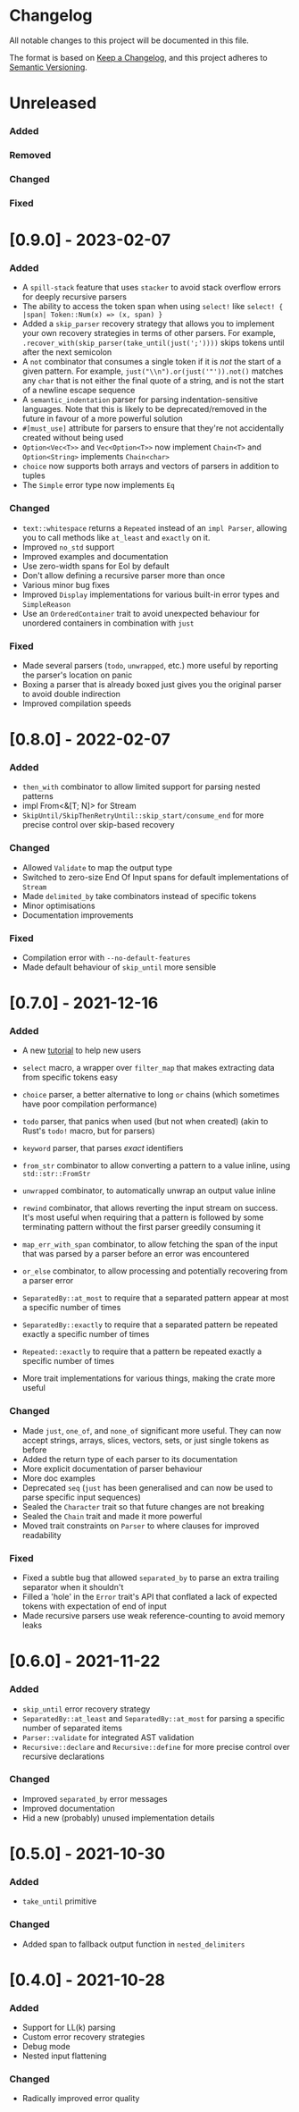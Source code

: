 # Changelog

All notable changes to this project will be documented in this file.

The format is based on [Keep a Changelog](https://keepachangelog.com/en/1.0.0/),
and this project adheres to [Semantic Versioning](https://semver.org/spec/v2.0.0.html).

# Unreleased

### Added

### Removed

### Changed

### Fixed

# [0.9.0] - 2023-02-07

### Added

- A `spill-stack` feature that uses `stacker` to avoid stack overflow errors for deeply recursive parsers
- The ability to access the token span when using `select!` like `select! { |span| Token::Num(x) => (x, span) }`
- Added a `skip_parser` recovery strategy that allows you to implement your own recovery strategies in terms of other
  parsers. For example, `.recover_with(skip_parser(take_until(just(';'))))` skips tokens until after the next semicolon
- A `not` combinator that consumes a single token if it is *not* the start of a given pattern. For example,
  `just("\\n").or(just('"')).not()` matches any `char` that is not either the final quote of a string, and is not the
  start of a newline escape sequence
- A `semantic_indentation` parser for parsing indentation-sensitive languages. Note that this is likely to be
  deprecated/removed in the future in favour of a more powerful solution
- `#[must_use]` attribute for parsers to ensure that they're not accidentally created without being used
- `Option<Vec<T>>` and `Vec<Option<T>>` now implement `Chain<T>` and `Option<String>` implements `Chain<char>`
- `choice` now supports both arrays and vectors of parsers in addition to tuples
- The `Simple` error type now implements `Eq`

### Changed

- `text::whitespace` returns a `Repeated` instead of an `impl Parser`, allowing you to call methods like `at_least` and
  `exactly` on it.
- Improved `no_std` support
- Improved examples and documentation
- Use zero-width spans for EoI by default
- Don't allow defining a recursive parser more than once
- Various minor bug fixes
- Improved `Display` implementations for various built-in error types and `SimpleReason`
- Use an `OrderedContainer` trait to avoid unexpected behaviour for unordered containers in combination with `just`

### Fixed

- Made several parsers (`todo`, `unwrapped`, etc.) more useful by reporting the parser's location on panic
- Boxing a parser that is already boxed just gives you the original parser to avoid double indirection
- Improved compilation speeds

# [0.8.0] - 2022-02-07

### Added

- `then_with` combinator to allow limited support for parsing nested patterns
- impl From<&[T; N]> for Stream
- `SkipUntil/SkipThenRetryUntil::skip_start/consume_end` for more precise control over skip-based recovery

### Changed

- Allowed `Validate` to map the output type
- Switched to zero-size End Of Input spans for default implementations of `Stream`
- Made `delimited_by` take combinators instead of specific tokens
- Minor optimisations
- Documentation improvements

### Fixed

- Compilation error with `--no-default-features`
- Made default behaviour of `skip_until` more sensible

# [0.7.0] - 2021-12-16

### Added

- A new [tutorial](tutorial.md) to help new users

- `select` macro, a wrapper over `filter_map` that makes extracting data from specific tokens easy
- `choice` parser, a better alternative to long `or` chains (which sometimes have poor compilation performance)
- `todo` parser, that panics when used (but not when created) (akin to Rust's `todo!` macro, but for parsers)
- `keyword` parser, that parses *exact* identifiers

- `from_str` combinator to allow converting a pattern to a value inline, using `std::str::FromStr`
- `unwrapped` combinator, to automatically unwrap an output value inline
- `rewind` combinator, that allows reverting the input stream on success. It's most useful when requiring that a
  pattern is followed by some terminating pattern without the first parser greedily consuming it
- `map_err_with_span` combinator, to allow fetching the span of the input that was parsed by a parser before an error
  was encountered

- `or_else` combinator, to allow processing and potentially recovering from a parser error
- `SeparatedBy::at_most` to require that a separated pattern appear at most a specific number of times
- `SeparatedBy::exactly` to require that a separated pattern be repeated exactly a specific number of times
- `Repeated::exactly` to require that a pattern be repeated exactly a specific number of times

- More trait implementations for various things, making the crate more useful

### Changed

- Made `just`, `one_of`, and `none_of` significant more useful. They can now accept strings, arrays, slices, vectors,
  sets, or just single tokens as before
- Added the return type of each parser to its documentation
- More explicit documentation of parser behaviour
- More doc examples
- Deprecated `seq` (`just` has been generalised and can now be used to parse specific input sequences)
- Sealed the `Character` trait so that future changes are not breaking
- Sealed the `Chain` trait and made it more powerful
- Moved trait constraints on `Parser` to where clauses for improved readability

### Fixed

- Fixed a subtle bug that allowed `separated_by` to parse an extra trailing separator when it shouldn't
- Filled a 'hole' in the `Error` trait's API that conflated a lack of expected tokens with expectation of end of input
- Made recursive parsers use weak reference-counting to avoid memory leaks

# [0.6.0] - 2021-11-22

### Added

- `skip_until` error recovery strategy
- `SeparatedBy::at_least` and `SeparatedBy::at_most` for parsing a specific number of separated items
- `Parser::validate` for integrated AST validation
- `Recursive::declare` and `Recursive::define` for more precise control over recursive declarations

### Changed

- Improved `separated_by` error messages
- Improved documentation
- Hid a new (probably) unused implementation details

# [0.5.0] - 2021-10-30

### Added

- `take_until` primitive

### Changed

- Added span to fallback output function in `nested_delimiters`

# [0.4.0] - 2021-10-28

### Added

- Support for LL(k) parsing
- Custom error recovery strategies
- Debug mode
- Nested input flattening

### Changed

- Radically improved error quality
